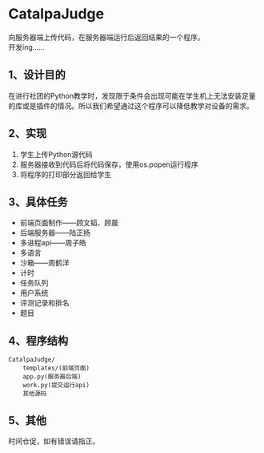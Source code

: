 # CatalpaJudge

向服务器端上传代码，在服务器端运行后返回结果的一个程序。<br>
开发ing……

## 1、设计目的

在进行社团的Python教学时，发现限于条件会出现可能在学生机上无法安装足量的库或是插件的情况。所以我们希望通过这个程序可以降低教学对设备的需求。

## 2、实现

1. 学生上传Python源代码
2. 服务器接收到代码后将代码保存，使用os.popen运行程序
3. 将程序的打印部分返回给学生

## 3、具体任务

- 前端页面制作——顾文韬、顾晨
- 后端服务器——陆正扬
- 多进程api——周子皓
- 多语言
- 沙箱——周鹤洋
- 计时
- 任务队列
- 用户系统
- 评测记录和排名
- 题目

## 4、程序结构

	CatalpaJudge/
		templates/(前端页面)
		app.py(服务器后端)
		work.py(提交运行api)
		其他源码

## 5、其他

时间仓促，如有错误请指正。

 